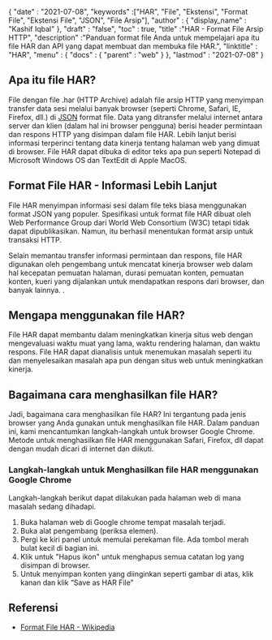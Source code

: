 {
  "date" : "2021-07-08",
  "keywords" :["HAR", "File", "Ekstensi", "Format File", "Ekstensi File", "JSON", "File Arsip"],
  "author" : {
    "display_name" : "Kashif Iqbal"
},
  "draft" : "false",
  "toc" : true,
  "title" :"HAR - Format File Arsip HTTP",
  "description" :"Panduan format file Anda untuk mempelajari apa itu file HAR dan API yang dapat membuat dan membuka file HAR.",
  "linktitle" : "HAR",
  "menu" : {
    "docs" : {
      "parent" : "web"
}
},
  "lastmod" : "2021-07-08"
}

## Apa itu file HAR?

File dengan file .har (HTTP Archive) adalah file arsip HTTP yang menyimpan transfer data sesi melalui banyak browser (seperti Chrome, Safari, IE, Firefox, dll.) di [JSON](/id/web/json/) format file. Data yang ditransfer melalui internet antara server dan klien (dalam hal ini browser pengguna) berisi header permintaan dan respons HTTP yang disimpan dalam file HAR. Lebih lanjut berisi informasi terperinci tentang data kinerja tentang halaman web yang dimuat di browser. File HAR dapat dibuka di editor teks apa pun seperti Notepad di Microsoft Windows OS dan TextEdit di Apple MacOS.

## Format File HAR - Informasi Lebih Lanjut

File HAR menyimpan informasi sesi dalam file teks biasa menggunakan format JSON yang populer. Spesifikasi untuk format file HAR dibuat oleh Web Performance Group dari World Web Consortium (W3C) tetapi tidak dapat dipublikasikan. Namun, itu berhasil menentukan format arsip untuk transaksi HTTP.

Selain memantau transfer informasi permintaan dan respons, file HAR digunakan oleh pengembang untuk mencatat kinerja browser web dalam hal kecepatan pemuatan halaman, durasi pemuatan konten, pemuatan konten, kueri yang dijalankan untuk mendapatkan respons dari browser, dan banyak lainnya. .

## Mengapa menggunakan file HAR?

File HAR dapat membantu dalam meningkatkan kinerja situs web dengan mengevaluasi waktu muat yang lama, waktu rendering halaman, dan waktu respons. File HAR dapat dianalisis untuk menemukan masalah seperti itu dan menyelesaikan masalah apa pun dengan situs web untuk meningkatkan kinerja.

## Bagaimana cara menghasilkan file HAR?

Jadi, bagaimana cara menghasilkan file HAR? Ini tergantung pada jenis browser yang Anda gunakan untuk menghasilkan file HAR. Dalam panduan ini, kami mencantumkan langkah-langkah untuk browser Google Chrome. Metode untuk menghasilkan file HAR menggunakan Safari, Firefox, dll dapat dengan mudah dicari di internet dan diikuti.

### Langkah-langkah untuk Menghasilkan file HAR menggunakan Google Chrome

Langkah-langkah berikut dapat dilakukan pada halaman web di mana masalah sedang dihadapi.

1. Buka halaman web di Google chrome tempat masalah terjadi.
1. Buka alat pengembang (periksa elemen).
1. Pergi ke kiri panel untuk memulai perekaman file. Ada tombol merah bulat kecil di bagian ini.
1. Klik untuk "Hapus ikon" untuk menghapus semua catatan log yang disimpan di browser.
1. Untuk menyimpan konten yang diinginkan seperti gambar di atas, klik kanan dan klik “Save as HAR File”

## Referensi

* [Format File HAR - Wikipedia](https://en.wikipedia.org/wiki/HAR_(file_format))

